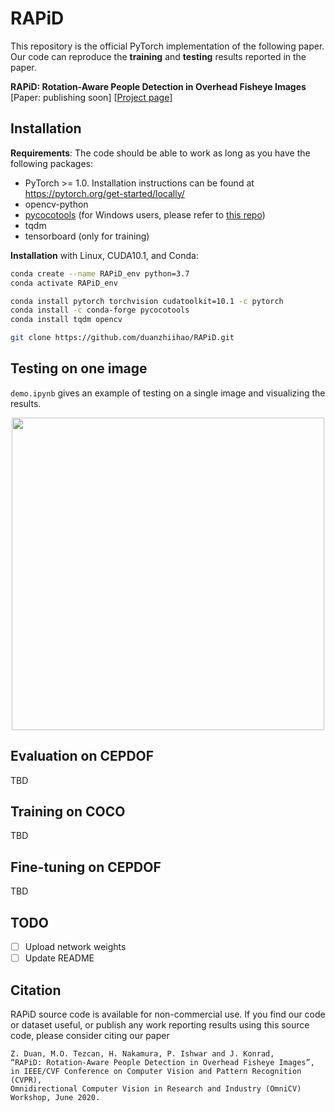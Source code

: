 # RAPiD
This repository is the official PyTorch implementation of the following paper. Our code can reproduce the **training** and **testing** results reported in the paper.

**RAPiD: Rotation-Aware People Detection in Overhead Fisheye Images** <br />
[Paper: publishing soon] [[Project page](http://vip.bu.edu/projects/vsns/cossy/fisheye/rapid/)]

## Installation
**Requirements**:
The code should be able to work as long as you have the following packages:
- PyTorch >= 1.0. Installation instructions can be found at https://pytorch.org/get-started/locally/
- opencv-python
- [pycocotools](https://github.com/cocodataset/cocoapi) (for Windows users, please refer to [this repo](https://github.com/maycuatroi/pycocotools-window))
- tqdm
- tensorboard (only for training)

**Installation** with Linux, CUDA10.1, and Conda:
```bash
conda create --name RAPiD_env python=3.7
conda activate RAPiD_env

conda install pytorch torchvision cudatoolkit=10.1 -c pytorch
conda install -c conda-forge pycocotools
conda install tqdm opencv

git clone https://github.com/duanzhiihao/RAPiD.git
```

## Testing on one image
`demo.ipynb` gives an example of testing on a single image and visualizing the results.

<p align="center">
<img src="https://github.com/duanzhiihao/RAPiD/blob/master/readme_img/exhibition_rapid608_1024_0.3.jpg" width="500" height="500">
</p>

## Evaluation on CEPDOF
TBD

## Training on COCO
TBD

## Fine-tuning on CEPDOF
TBD

## TODO
- [ ] Upload network weights
- [ ] Update README

## Citation
RAPiD source code is available for non-commercial use. If you find our code or dataset useful, or publish any work reporting results using this source code, please consider citing our paper
```
Z. Duan, M.O. Tezcan, H. Nakamura, P. Ishwar and J. Konrad, 
“RAPiD: Rotation-Aware People Detection in Overhead Fisheye Images”, 
in IEEE/CVF Conference on Computer Vision and Pattern Recognition (CVPR), 
Omnidirectional Computer Vision in Research and Industry (OmniCV) Workshop, June 2020.
```
